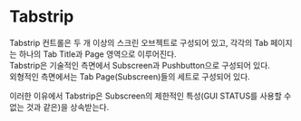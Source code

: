 # Tabstrip
Tabstrip 컨트롤은 두 개 이상의 스크린 오브젝트로 구성되어 있고, 각각의 Tab 페이지는 하나의 Tab Title과 Page 영역으로 이루어진다. <br>
Tabstrip은 기술적인 측면에서 Subscreen과 Pushbutton으로 구성되어 있다.<br>
외형적인 측면에서는 Tab Page(Subscreen)들의 세트로 구성되어 있다.<br>

이러한 이유에서 Tabstrip은 Subscreen의 제한적인 특성(GUI STATUS를 사용할 수 없는 것과 같은)을 상속받는다.